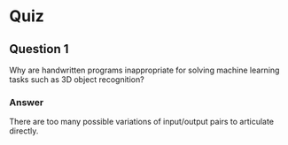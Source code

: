 Quiz
====

Question 1
----------

Why are handwritten programs inappropriate for solving machine learning tasks such as 3D object recognition?  

### Answer

There are too many possible variations of input/output pairs to articulate directly.  

